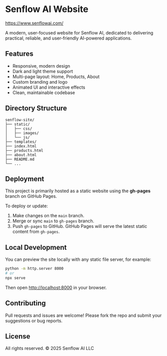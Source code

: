 # Senflow AI Website

https://www.senflowai.com/

A modern, user-focused website for Senflow AI, dedicated to delivering practical, reliable, and user-friendly AI-powered applications.

## Features
- Responsive, modern design
- Dark and light theme support
- Multi-page layout: Home, Products, About
- Custom branding and logo
- Animated UI and interactive effects
- Clean, maintainable codebase

## Directory Structure
```
senflow-site/
├── static/
│   ├── css/
│   ├── images/
│   └── js/
├── templates/
├── index.html
├── products.html
├── about.html
├── README.md
└── ...
```

## Deployment
This project is primarily hosted as a static website using the **gh-pages** branch on GitHub Pages.

To deploy or update:
1. Make changes on the `main` branch.
2. Merge or sync `main` to `gh-pages` branch.
3. Push `gh-pages` to GitHub. GitHub Pages will serve the latest static content from `gh-pages`.

## Local Development
You can preview the site locally with any static file server, for example:

```bash
python -m http.server 8000
# or
npx serve
```
Then open [http://localhost:8000](http://localhost:8000) in your browser.

## Contributing
Pull requests and issues are welcome! Please fork the repo and submit your suggestions or bug reports.

## License
All rights reserved. © 2025 Senflow AI LLC 

